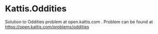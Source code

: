 # Kattis.Oddities
Solution to Oddities problem at open.kattis.com .
Problem can be found at https://open.kattis.com/problems/oddities

